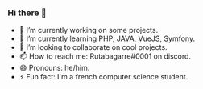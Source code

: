 ### Hi there 👋

<!--
**Rutabagarre/Rutabagarre** is a ✨ _special_ ✨ repository because its `README.md` (this file) appears on your GitHub profile.

Here are some ideas to get you started:-->

- 🔭 I’m currently working on some projects.
- 🌱 I’m currently learning PHP, JAVA, VueJS, Symfony.
- 👯 I’m looking to collaborate on cool projects.
- 📫 How to reach me: Rutabagarre#0001 on discord.
- 😄 Pronouns: he/him.
- ⚡ Fun fact: I'm a french computer science student.

